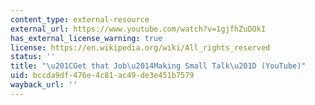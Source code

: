 ```yaml
---
content_type: external-resource
external_url: https://www.youtube.com/watch?v=1gjfhZuDOkI
has_external_license_warning: true
license: https://en.wikipedia.org/wiki/All_rights_reserved
status: ''
title: "\u201CGet that Job\u2014Making Small Talk\u201D (YouTube)"
uid: bccda9df-476e-4c81-ac49-de3e451b7579
wayback_url: ''
---
```

